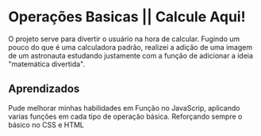# Operações Basicas || Calcule Aqui!

O projeto serve para divertir o usuário na hora de calcular. Fugindo um pouco do que é uma calculadora 
padrão, realizei a adição de uma imagem de um astronauta estudando justamente com a função de adicionar a ideia 
"matemática divertida".


## Aprendizados

Pude melhorar minhas habilidades em Função no JavaScrip, aplicando varias funções
em cada tipo de operação básica.
Reforçando sempre o básico no CSS e HTML 
